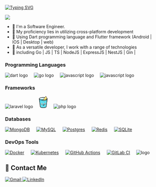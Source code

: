 <p align="left">
<a href="https://git.io/typing-svg"><img src="https://readme-typing-svg.herokuapp.com?font=Poppins&weight=600&size=27&pause=1000&color=2E9FD1&width=600&lines=I'm+Ahmed+Fathy.;Senior+Software+Engineer.;specialist+in+cross-platform+development;using+dart+and+Flutter." alt="Typing SVG" /></a>
</p>
<p align="left"> 
<img src= "https://media4.giphy.com/media/v1.Y2lkPTc5MGI3NjExMXdtczN2aWc5aGxoYjFzMXdsNDNnbTVxd3M5aWFmejJpOW93eDVpMCZlcD12MV9pbnRlcm5hbF9naWZfYnlfaWQmY3Q9Zw/EjaU1eFOWJ6aax5Bw7/giphy.gif" align="center" width="290">
</p>

- 🌟 I'm a Software Engineer. 
- 🌟 My proficiency lies in utilizing cross-platform development 
- 🌟 Using Dart programming language and Flutter framework (Android | IOS | Desktop | web)
- 🚀 As a versatile developer, I work with a range of technologies
- 🚀 including Go | JS | TS | NodeJS | ExpressJS | NestJS | Gin | 

### Programming Languages
<div align="left">
  <img src="https://upload.wikimedia.org/wikipedia/commons/7/7e/Dart-logo.png" height="40" alt="dart logo"  />
  <img width="12" />
  <img src="https://upload.wikimedia.org/wikipedia/commons/thumb/0/05/Go_Logo_Blue.svg/1200px-Go_Logo_Blue.svg.png" height="40" alt="go logo"  />
  <img width="12" />
  <img src="https://cdn.jsdelivr.net/gh/devicons/devicon/icons/javascript/javascript-original.svg" height="40" alt="javascript logo"  />
  <img width="12" />
  <img src="https://cdn.icon-icons.com/icons2/2415/PNG/512/typescript_original_logo_icon_146317.png" height="40" alt="javascript logo"  />
  <img width="12" />
</div>

### Frameworks
<div align="left">
  <img src="https://storage.googleapis.com/cms-storage-bucket/0dbfcc7a59cd1cf16282.png" height="40" alt="laravel logo"  />
  <img width="12" />
  <img src="https://raw.githubusercontent.com/gin-gonic/logo/master/color.png" height="40" alt="php logo"  />
  <img width="12" />
  <img src="https://static-00.iconduck.com/assets.00/nestjs-icon-2048x2040-3rrvcej8.png" height="40" alt="php logo"  />
  <img width="12" />
</div>

### Databases
[![MongoDB](https://img.shields.io/badge/MongoDB-%234ea94b.svg?style=for-the-badge&logo=mongodb&logoColor=white)](https://www.mongodb.com/)
&emsp;
[![MySQL](https://img.shields.io/badge/mysql-4479A1.svg?style=for-the-badge&logo=mysql&logoColor=white)](https://www.mysql.com/)
&emsp;
[![Postgres](https://img.shields.io/badge/postgres-%23316192.svg?style=for-the-badge&logo=postgresql&logoColor=white)](https://www.postgresql.org/)
&emsp;
[![Redis](https://img.shields.io/badge/redis-%23DD0031.svg?style=for-the-badge&logo=redis&logoColor=white)](http://redis.com/)
&emsp;
[![SQLite](https://img.shields.io/badge/sqlite-%2307405e.svg?style=for-the-badge&logo=sqlite&logoColor=white)](https://www.sqlite.org/)

### DevOps Tools

[![Docker](https://img.shields.io/badge/docker-%230db7ed.svg?style=for-the-badge&logo=docker&logoColor=white)](https://hub.docker.com/u/abdelrahmandwedar)
&emsp;
[![Kubernetes](https://img.shields.io/badge/kubernetes-%23326ce5.svg?style=for-the-badge&logo=kubernetes&logoColor=white)](https://kubernetes.io/)
&emsp;
[![GitHub Actions](https://img.shields.io/badge/github%20actions-%232671E5.svg?style=for-the-badge&logo=githubactions&logoColor=white)](https://github.com/features/actions)
&emsp;
[![GitLab CI](https://img.shields.io/badge/gitlab%20ci-%23181717.svg?style=for-the-badge&logo=gitlab&logoColor=white)](https://about.gitlab.com/solutions/continuous-integration/)
<img width="12" />
<img src="https://encrypted-tbn0.gstatic.com/images?q=tbn:ANd9GcTqH0hnifhgcr2hvJL6E3MydosBJhjIxBDUBQ&s" height="40" alt=" logo"  />
<img width="12" />


## 🌟 Contact Me
<div align="left">
  <a href="mailto:af.dev@gmail.com" target="_blank">
    <img src="https://img.shields.io/static/v1?message=Gmail&logo=gmail&label=&color=D14836&logoColor=white&labelColor=&style=for-the-badge" height="35" alt="Gmail"  />
  </a>
  <a href="https://www.linkedin.com/in/ahmed-fathy-dev/" target="_blank">
    <img src="https://img.shields.io/static/v1?message=LinkedIn&logo=linkedin&label=&color=0077B5&logoColor=white&labelColor=&style=for-the-badge" height="35" alt="LinkedIn"  />
  </a>
</div>
